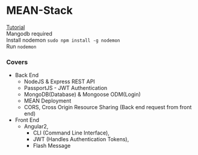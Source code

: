 # MEAN-Stack

[Tutorial](https://www.youtube.com/watch?v=uONz0lEWft0&list=PLillGF-RfqbZMNtaOXJQiDebNXjVapWPZ)<br>
Mangodb required <br>
Install nodemon `sudo npm install -g nodemon` <br>
Run `nodemon`

### Covers
* Back End
	- NodeJS & Express REST API
	- PassportJS - JWT Authentication
	- MongoDB(Database) & Mongoose ODM(Login)
	- MEAN Deployment
	- CORS, Cross Origin Resource Sharing (Back end request from front end)
* Front End
	- Angular2, 
		- CLI (Command Line Interface), 
		- JWT (Handles Authentication Tokens),
		- Flash Message